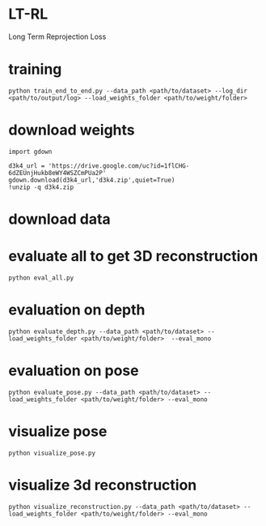 # LT-RL

Long Term Reprojection Loss

# training

```
python train_end_to_end.py --data_path <path/to/dataset> --log_dir  <path/to/output/log> --load_weights_folder <path/to/weight/folder>
```

# download weights

```
import gdown

d3k4_url = 'https://drive.google.com/uc?id=1flCHG-6dZEUnjHukb8eWY4WSZCmPUa2P'
gdown.download(d3k4_url,'d3k4.zip',quiet=True)
!unzip -q d3k4.zip
```

# download data

# evaluate all to get 3D reconstruction

```
python eval_all.py
```

# evaluation on depth

```
python evaluate_depth.py --data_path <path/to/dataset> --load_weights_folder <path/to/weight/folder>  --eval_mono
```

# evaluation on pose

```
python evaluate_pose.py --data_path <path/to/dataset> --load_weights_folder <path/to/weight/folder> --eval_mono
```

# visualize pose

```
python visualize_pose.py
```

# visualize 3d reconstruction

```
python visualize_reconstruction.py --data_path <path/to/dataset> --load_weights_folder <path/to/weight/folder> --eval_mono
```
